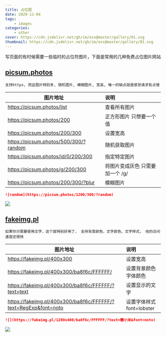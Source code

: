 ```yaml
---
title: 占位图
date: 2020-11-04
tags:
    - images
categories:
    - other
cover: https://cdn.jsdelivr.net/gh/im/oss@master/gallery/01.svg
thumbnail: https://cdn.jsdelivr.net/gh/im/oss@master/gallery/01.svg
---
```


写页面的有时候需要一些临时的占位符图片，下面是常用的几种免费占位图片网站

## [picsum.photos](https://picsum.photos/)

`支持https, 而且图片特别多, 随机图片, 模糊图片, 宽高, 唯一的缺点就是感觉请求有点慢`

<!--more-->

| 图片地址                              | 说明                            |
| ------------------------------------- | :------------------------------ |
| https://picsum.photos/list            | 查看所有图片                    |
| https://picsum.photos/200             | 正方形图片 只想要一个值         |
| https://picsum.photos/200/300         | 设置宽高                        |
| https://picsum.photos/500/300/?random | 随机获取图片                    |
| https://picsum.photos/id/0/200/300    | 指定特定图片                    |
| https://picsum.photos/g/200/300       | 将图片变成灰色 只需要加一个 /g/ |
| https://picsum.photos/200/300/?blur   | 模糊图片                        |

```markdown
![random](https://picsum.photos/1200/300/?random)
```

![](https://picsum.photos/1200/300/?random)

## [fakeimg.pl](https://fakeimg.pl)

`如果你只需要使用文字，这个就特别好用了， 支持背景颜色，文字颜色，文字样式， 他的访问速度还很快`

| 图片地址                                                        | 说明                      |
| --------------------------------------------------------------- | :------------------------ |
| https://fakeimg.pl/400x300                                      | 设置宽高                  |
| https://fakeimg.pl/400x300/ba8f6c/FFFFFF/                       | 设置背景颜色 字体颜色     |
| https://fakeimg.pl/400x300/ba8f6c/FFFFFF/?text=text             | 设置显示的文字            |
| https://fakeimg.pl/400x300/ba8f6c/FFFFFF/?text=RegExp&font=noto | 设置字体样式 font=lobster |

```markdown
![](https://fakeimg.pl/1200x400/ba8f6c/FFFFFF/?text=糖小米&font=noto)
```

![](https://fakeimg.pl/1200x400/ba8f6c/FFFFFF/?text=糖小米&font=noto)
